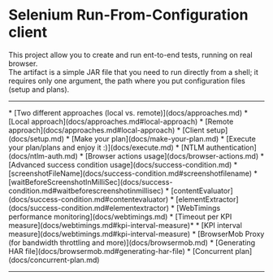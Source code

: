 # Selenium Run-From-Configuration client
This project allow you to create and run ent-to-end tests, running on real browser.<br/>
The artifact is a simple JAR file that you need to run directly from a shell; it requires only one argument, the path where you put configuration files (setup and plans).

<hr/>
* [Two different approaches (local vs. remote)](docs/approaches.md)
 * [Local approach](docs/approaches.md#local-approach)
 * [Remote approach](docs/approaches.md#local-approach)
* [Client setup](docs/setup.md)
* [Make your plan](docs/make-your-plan.md)
* [Execute your plan/plans and enjoy it :)](docs/execute.md)
* [NTLM authentication](docs/ntlm-auth.md)
* [Browser actions usage](docs/browser-actions.md)
* [Advanced success condition usage](docs/success-condition.md)
 * [screenshotFileName](docs/success-condition.md#screenshotfilename)
 * [waitBeforeScreenshotInMilliSec](docs/success-condition.md#waitbeforescreenshotinmillisec)
 * [contentEvaluator](docs/success-condition.md#contentevaluator)
 * [elementExtractor](docs/success-condition.md#elementextractor)
* [WebTimings performance monitoring](docs/webtimings.md)
 * [Timeout per KPI measure](docs/webtimings.md#kpi-interval-measure)* * [KPI interval measure](docs/webtimings.md#kpi-interval-measure)
* [BrowserMob Proxy (for bandwidth throttling and more)](docs/browsermob.md)
 * [Generating HAR file](docs/browsermob.md#generating-har-file)
* [Concurrent plan](docs/concurrent-plan.md)
<hr/>